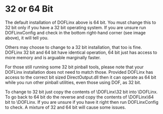 # 32 or 64 Bit

The default installation of DOFLinx above is 64 bit.  You must change this to 32 bit only if you have a 32 bit operating system.  If you are unsure run DOFLinxConfig and check in the bottom right-hand corner (see image above), it will tell you.

Others may choose to change to a 32 bit installation, that too is fine.  DOFLinx 32 bit and 64 bit have identical operation, 64 bit just has access to more memory and is arguable marginally faster.

For those still running some 32 bit pinball tools, please note that your DOFLinx installation does not need to match those.  Provided DOFLinx has access to the correct bit sized DirectOutput.dll then it can operate as 64 bit while you run other pinball utilities, even those using DOF, as 32 bit.

To change to 32 bit just copy the contents of \DOFLinx\32 bit into \DOFLinx.  To go back to 64 bit do the reverse and copy the contents of \DOFLinx\64 bit to \DOFLinx.  If you are unsure if you have it right then run DOFLinxConfig to check.  A mixture of 32 and 64 bit will cause some issues.
